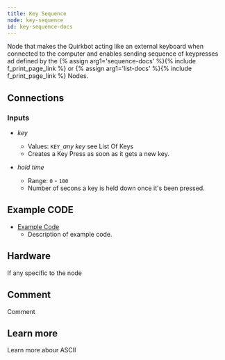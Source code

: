 ```yaml
---
title: Key Sequence
node: key-sequence
id: key-sequence-docs
---
```


Node that makes the Quirkbot acting like an external keyboard when connected to the computer and enables sending sequence of keypresses ad defined by the {% assign arg1='sequence-docs' %}{% include f_print_page_link %} or {% assign arg1='list-docs' %}{% include f_print_page_link %} Nodes.


## Connections

<div class="node-input-list" markdown="block">

### Inputs

- *key*
    - Values: `KEY_`*any key* see List Of Keys
    - Creates a Key Press as soon as it gets a new key.

 - *hold time*
    - Range: `0` - `100`
    - Number of secons a key is held down once it's been pressed.


</div>


## Example CODE

<div class="node-example-programs" markdown="block">

- [Example Code](http://code.quirkbot.com/program/XXXXXXXXXXXXXXXX "Go to Quirkbot CODE")
    - Description of example code.

</div>

## Hardware
If any specific to the node

## Comment
Comment

## Learn more
Learn more abour ASCII
